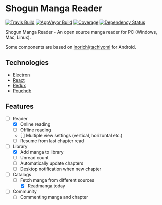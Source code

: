 # Shogun Manga Reader
[![Travis Build](https://img.shields.io/travis/na-ji/shogun/master.svg?style=flat-square)](https://travis-ci.org/na-ji/shogun) [![AppVeyor Build](https://img.shields.io/appveyor/ci/na-ji/shogun/master.svg?style=flat-square)](https://ci.appveyor.com/project/na-ji/shogun/branch/master)
[![Coverage](https://img.shields.io/coveralls/na-ji/shogun/master.svg?style=flat-square)](https://coveralls.io/github/na-ji/shogun?branch=master) [![Dependency Status](https://img.shields.io/gemnasium/na-ji/shogun.svg?style=flat-square)](https://gemnasium.com/github.com/na-ji/shogun)

Shogun Manga Reader - An open source manga reader for PC (Windows, Mac, Linux).

Some components are based on [inorichi](https://github.com/inorichi)/[tachiyomi](https://github.com/inorichi/tachiyomi) for Android.

## Technologies
 - [Electron](http://electron.atom.io/)
 - [React](https://facebook.github.io/react/)
 - [Redux](https://github.com/reactjs/redux)
 - [Pouchdb](https://pouchdb.com/)

## Features
 - [ ] Reader
   - [x] Online reading
   - [ ] Offline reading
   - [ ] Multiple view settings (vertical, horizontal etc.)
   - [ ] Resume from last chapter read
 - [ ] Library
   - [x] Add manga to library
   - [ ] Unread count
   - [ ] Automatically update chapters
   - [ ] Desktop notification when new chapter
 - [ ] Catalogs
   - [ ] Fetch manga from different sources
	 - [x] Readmanga.today
 - [ ] Community
   - [ ] Commenting manga and chapter
